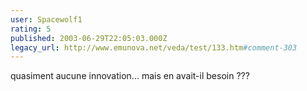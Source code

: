 ```yaml
---
user: Spacewolf1
rating: 5
published: 2003-06-29T22:05:03.000Z
legacy_url: http://www.emunova.net/veda/test/133.htm#comment-303
---
```

quasiment aucune innovation... mais en avait-il besoin ???